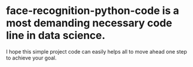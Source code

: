 # face-recognition-python-code is a most demanding necessary code line in data science. 
I hope this simple project code can easily helps all to move ahead one step to achieve your goal. 
